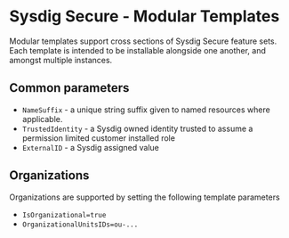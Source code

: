 # Sysdig Secure - Modular Templates

Modular templates support cross sections of Sysdig Secure feature sets. Each template is intended to be installable alongside one another, and amongst multiple instances. 

## Common parameters

* `NameSuffix` - a unique string suffix given to named resources where applicable.
* `TrustedIdentity` - a Sysdig owned identity trusted to assume a permission limited customer installed role
* `ExternalID` - a Sysdig assigned value

## Organizations

Organizations are supported by setting the following template parameters
* `IsOrganizational=true`
* `OrganizationalUnitsIDs=ou-...`